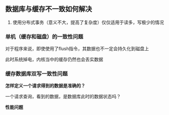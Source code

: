 ## 数据库与缓存不一致如何解决

1. 使用分布式事务（意义不大，提高了复杂度）仅仅适用于读多，写极少的情况



### 单机（缓存和磁盘）的一致性问题

对于程序来说，即使使用了flush指令，其数据也不一定会持久化到磁盘上

此时系统掉电，内核当中的缓存仍然也会丢实数据



### 缓存数据库双写一致性问题

**怎样定义一个请求得到的数据是准确的？**

一个请求查询，看到的数据，是数据库此时的数据状态吗？

**性能问题**



